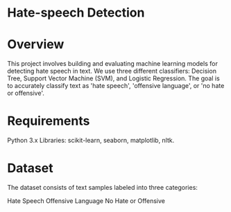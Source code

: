 # Hate-speech Detection
# Overview
This project involves building and evaluating machine learning models for detecting hate speech in text. We use three different classifiers: Decision Tree, Support Vector Machine (SVM), and Logistic Regression. The goal is to accurately classify text as 'hate speech', 'offensive language', or 'no hate or offensive'.

# Requirements
Python 3.x
Libraries: scikit-learn, seaborn, matplotlib, nltk.

# Dataset 
The dataset consists of text samples labeled into three categories:

Hate Speech
Offensive Language
No Hate or Offensive
